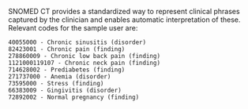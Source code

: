SNOMED CT provides a standardized way to represent clinical phrases captured by the clinician and enables automatic interpretation of these. Relevant codes for the sample user are:
```
40055000 - Chronic sinusitis (disorder)
82423001 - Chronic pain (finding)
278860009 - Chronic low back pain (finding)
1121000119107 - Chronic neck pain (finding)
714628002 - Prediabetes (finding)
271737000 - Anemia (disorder)
73595000 - Stress (finding)
66383009 - Gingivitis (disorder)
72892002 - Normal pregnancy (finding)
```